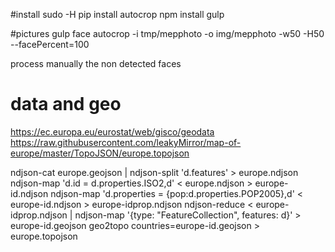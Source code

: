 #install
sudo -H pip install autocrop
npm install
gulp


#pictures
gulp face
autocrop -i tmp/mepphoto -o img/mepphoto -w50 -H50 --facePercent=100

process manually the non detected faces


# data and geo
https://ec.europa.eu/eurostat/web/gisco/geodata
https://raw.githubusercontent.com/leakyMirror/map-of-europe/master/TopoJSON/europe.topojson

ndjson-cat europe.geojson | ndjson-split 'd.features' > europe.ndjson
ndjson-map 'd.id = d.properties.ISO2,d' < europe.ndjson > europe-id.ndjson
ndjson-map 'd.properties = {pop:d.properties.POP2005},d' < europe-id.ndjson > europe-idprop.ndjson
ndjson-reduce < europe-idprop.ndjson | ndjson-map '{type: "FeatureCollection", features: d}' > europe-id.geojson
geo2topo countries=europe-id.geojson > europe.topojson

